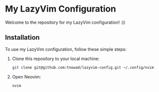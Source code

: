 # My LazyVim Configuration

Welcome to the repository for my LazyVim configuration! :))

## Installation

To use my LazyVim configuration, follow these simple steps:

1. Clone this repository to your local machine:
   ```bash
   git clone git@github.com:tnowad/lazyvim-config.git ~/.config/nvim
   ```
2. Open Neovim:
   ```bash
   nvim
   ```
